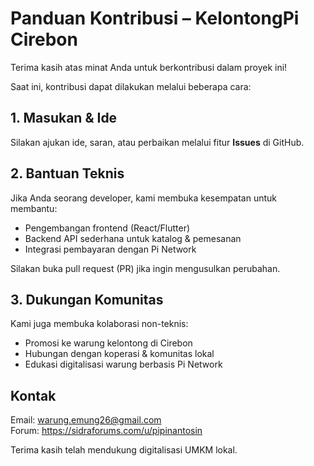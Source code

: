 # Panduan Kontribusi – KelontongPi Cirebon

Terima kasih atas minat Anda untuk berkontribusi dalam proyek ini!

Saat ini, kontribusi dapat dilakukan melalui beberapa cara:

## 1. Masukan & Ide
Silakan ajukan ide, saran, atau perbaikan melalui fitur **Issues** di GitHub.

## 2. Bantuan Teknis
Jika Anda seorang developer, kami membuka kesempatan untuk membantu:
- Pengembangan frontend (React/Flutter)
- Backend API sederhana untuk katalog & pemesanan
- Integrasi pembayaran dengan Pi Network

Silakan buka pull request (PR) jika ingin mengusulkan perubahan.

## 3. Dukungan Komunitas
Kami juga membuka kolaborasi non-teknis:
- Promosi ke warung kelontong di Cirebon
- Hubungan dengan koperasi & komunitas lokal
- Edukasi digitalisasi warung berbasis Pi Network

## Kontak
Email: warung.emung26@gmail.com  
Forum: https://sidraforums.com/u/pipinantosin

Terima kasih telah mendukung digitalisasi UMKM lokal.
